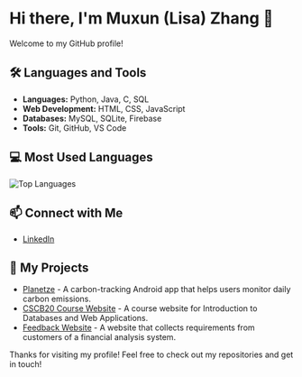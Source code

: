 # Hi there, I'm Muxun (Lisa) Zhang 👋

Welcome to my GitHub profile! 

<!-- 

Welcome to my GitHub profile! I'm a passionate software developer with a love for coding and a knack for solving complex problems. Here's a bit about me:

## 🚀 About Me

- 🔭 I’m currently working on [Your Current Projects]
- 🌱 I’m currently learning [Technologies or Skills You're Learning]
- 👯 I’m looking to collaborate on [Projects or Open Source Contributions]
- 🤔 I’m looking for help with [Areas Where You Need Help]
- 💬 Ask me about [Your Expertise or Interests]
- 📫 How to reach me: [Your Contact Information]
- ⚡ Fun fact: [A Fun Fact About You]

-->

## 🛠️ Languages and Tools

- **Languages:** Python, Java, C, SQL
- **Web Development:** HTML, CSS, JavaScript
- **Databases:** MySQL, SQLite, Firebase
- **Tools:** Git, GitHub, VS Code

<!--

## 📈 GitHub Stats

![Your GitHub Stats](https://github-readme-stats.vercel.app/api?username=muxunzzz&show_icons=true&theme=radical)

-->

## 💻 Most Used Languages

![Top Languages](https://github-readme-stats.vercel.app/api/top-langs/?username=muxunzzz&layout=compact&theme=radical)

<!--

## 🏆 Achievements

- [Your Achievements or Certifications]

## 📚 Blog Posts

- [Link to Your Blog or Recent Posts]

-->

## 📫 Connect with Me

- [LinkedIn](https://www.linkedin.com/in/muxun-zhang)

## 🔗 My Projects

- [Planetze](https://github.com/danielstevanus88/Planetze) - A carbon-tracking Android app that helps users monitor daily carbon emissions.
- [CSCB20 Course Website](https://github.com/muxunzzz/course-website) - A course website for Introduction to Databases and Web Applications.
- [Feedback Website](https://github.com/muxunzzz/feedback-website) - A website that collects requirements from customers of a financial analysis system.

Thanks for visiting my profile! Feel free to check out my repositories and get in touch!
